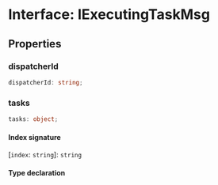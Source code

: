 # Interface: IExecutingTaskMsg

## Properties

### dispatcherId

```ts
dispatcherId: string;
```

### tasks

```ts
tasks: object;
```

#### Index signature

\[`index`: `string`\]: `string`

#### Type declaration

